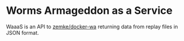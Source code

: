 # Worms Armageddon as a Service

WaaaS is an API to [zemke/docker-wa](https://hub.docker.com/r/zemke/docker-wa) returning data from replay files in JSON format.

